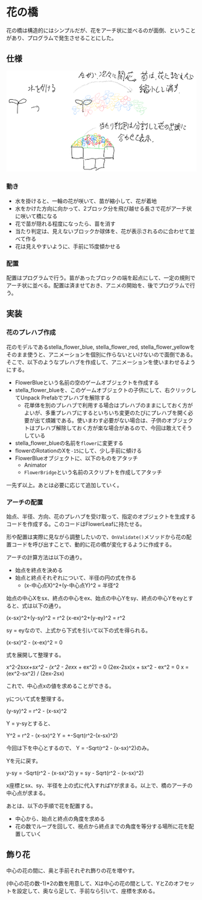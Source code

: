 # 花の橋
花の橋は構造的にはシンプルだが、花をアーチ状に並べるのが面倒、ということがあり、プログラムで発生させることにした。

## 仕様
![イメージ](Images/flower-bridge.png)

### 動き
- 水を掛けると、一輪の花が咲いて、苗が縮小して、花が着地
- 水をかけた方向に向かって、2ブロック分を飛び越せる長さで花がアーチ状に咲いて橋になる
- 花で苗が隠れる程度になったら、苗を消す
- 当たり判定は、見えないブロックか球体を、花が表示されるのに合わせて並べて作る
- 花は見えやすいように、手前に15度傾かせる

### 配置
配置はプログラムで行う。苗があったブロックの端を起点にして、一定の規則でアーチ状に並べる。配置は済ませておき、アニメの開始を、後でプログラムで行う。

## 実装

### 花のプレハブ作成
花のモデルであるstella_flower_blue, stella_flower_red, stella_flower_yellowをそのまま使うと、アニメーションを個別に作らないといけないので面倒である。そこで、以下のようなプレハブを作成して、アニメーションを使いまわせるようにする。

- FlowerBlueという名前の空のゲームオブジェクトを作成する
- stella_flower_blueを、このゲームオブジェクトの子供にして、右クリックしてUnpack Prefabでプレハブを解除する
  - 花単体を別のプレハブで利用する場合はプレハブのままにしておく方がよいが、多重プレハブにするといちいち変更のたびにプレハブを開く必要が出て煩雑である。使いまわす必要がない場合は、子供のオブジェクトはプレハブ解除しておく方が楽な場合があるので、今回は敢えてそうしている
- stella_flower_blueの名前を`flower`に変更する
- flowerのRotationのXを`-15`にして、少し手前に傾ける
- FlowerBlueオブジェクトに、以下のものをアタッチ
  - Animator
  - `FlowerBridge`という名前のスクリプトを作成してアタッチ

一先ず以上。あとは必要に応じて追加していく。


### アーチの配置
始点、半径、方向、花のプレハブを受け取って、指定のオブジェクトを生成するコードを作成する。このコードはFlowerLeafに持たせる。

形や配置は実際に見ながら調整したいので、`OnValidate()`メソッドから花の配置コードを呼び出すことで、動的に花の橋が変化するように作成する。

アーチの計算方法は以下の通り。

- 始点を終点を決める
- 始点と終点それぞれについて、半径の円の式を作る
  - (x-中心点X)^2+(y-中心点Y)^2 = 半径^2

始点の中心Xをsx、終点の中心をex、始点の中心Yをsy、終点の中心Yをeyとすると、式は以下の通り。

(x-sx)^2+(y-sy)^2 = r^2
(x-ex)^2+(y-ey)^2 = r^2

sy = eyなので、上式から下式を引いて以下の式を得られる。

(x-sx)^2 - (x-ex)^2 = 0

式を展開して整理する。

x^2-2sx*x+sx^2 - (x^2 - 2ex*x + ex^2) = 0
(2ex-2sx)x + sx^2 - ex^2 = 0
x = (ex^2-sx^2) / (2ex-2sx)

これで、中心点xの値を求めることができる。

yについて式を整理する。

(y-sy)^2 = r^2 - (x-sx)^2

Y = y-syとすると、

Y^2 = r^2 - (x-sx)^2
Y = +-Sqrt(r^2-(x-sx)^2)

今回は下を中心とするので、 Y = -Sqrt(r^2 - (x-sx)^2)のみ。

Yを元に戻す。

y-sy = -Sqrt(r^2 - (x-sx)^2)
y = sy - Sqrt(r^2 - (x-sx)^2)

x座標とsx、sy、半径を上の式に代入すればYが求まる。以上で、橋のアーチの中心点が求まる。

あとは、以下の手順で花を配置する。

- 中心から、始点と終点の角度を求める
- 花の数でループを回して、視点から終点までの角度を等分する場所に花を配置していく

## 飾り花
中心の花の間に、奥と手前それぞれ飾りの花を増やす。

(中心の花の数-1)*2の数を用意して、Xは中心の花の間として、YとZのオフセットを設定して、奥なら足して、手前なら引いて、座標を求める。
